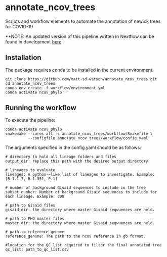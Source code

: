 # annotate_ncov_trees

Scripts and workflow elements to automate the annotation of newick trees for COVID-19

**NOTE: An updated version of this pipeline written in Nextflow can be found in development [here](https://github.com/matt-sd-watson/nextflow_for_bioinformatics/tree/main/tree_annotation)

## Installation

The package requires conda to be installed in the current environment. 

```
git clone https://github.com/matt-sd-watson/annotate_ncov_trees.git
cd annotate_ncov_trees
conda env create -f workflow/environment.yml
conda activate ncov_phylo

```

## Running the workflow

To execute the pipeline: 

```
conda activate ncov_phylo
snakemake --cores all -s annotate_ncov_trees/workflow/Snakefile \
          --configfile annotate_ncov_trees/workflow/config.yaml

```

The arguments specified in the config.yaml should be as follows: 

```
# directory to hold all lineage folders and files
output_dir: replace this path with the desired output directory

# lineages to evaluate
lineages: A python-=like list of lineages to investigate. Example: [B.1.1.7, B.1.351, P.1]

# number of background Gisaid sequences to include in the tree
subset_number: Number of background Gisaid sequences to include for each lineage. Example: 300

# path to Gisaid files
gisaid_dir: the directory where master Gisaid seqwuences are held.

# path to PHO master files
master_dir: the directory where master Gisaid seqwuences are held.

# path to reference genome
reference_genome: The path to the ncov reference in gb format.

#location for the QC list required to filter the final annotated tree
qc_list: path_to_qc_list.csv

```
